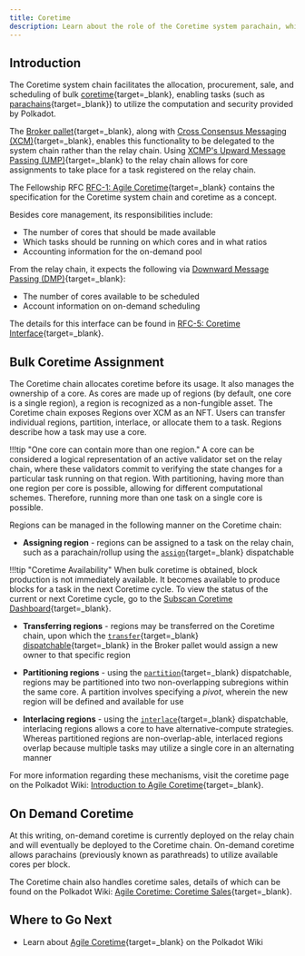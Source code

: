 ```yaml
---
title: Coretime
description: Learn about the role of the Coretime system parachain, which facilitates the sale, purchase, assignment, and mechanisms of bulk coretime.
---
```


## Introduction

The Coretime system chain facilitates the allocation, procurement, sale, and scheduling of bulk [coretime](/polkadot-protocol/glossary/#coretime){target=\_blank}, enabling tasks (such as [parachains](/polkadot-protocol/glossary/#parachain){target=\_blank}) to utilize the computation and security provided by Polkadot. 

The [Broker pallet](https://paritytech.github.io/polkadot-sdk/master/pallet_broker/index.html){target=\_blank}, along with [Cross Consensus Messaging (XCM)](TODO:update-path){target=\_blank}, enables this functionality to be delegated to the system chain rather than the relay chain. Using [XCMP's Upward Message Passing (UMP)](https://wiki.polkadot.network/docs/learn-xcm-transport#ump-upward-message-passing){target=\_blank} to the relay chain allows for core assignments to take place for a task registered on the relay chain.

The Fellowship RFC [RFC-1: Agile Coretime](https://github.com/polkadot-fellows/RFCs/blob/main/text/0001-agile-coretime.md){target=\_blank} contains the specification for the Coretime system chain and coretime as a concept.

Besides core management, its responsibilities include: 

- The number of cores that should be made available
- Which tasks should be running on which cores and in what ratios
- Accounting information for the on-demand pool

From the relay chain, it expects the following via [Downward Message Passing (DMP)](https://wiki.polkadot.network/docs/learn-xcm-transport#dmp-downward-message-passing){target=\_blank}:

- The number of cores available to be scheduled
- Account information on on-demand scheduling

The details for this interface can be found in [RFC-5: Coretime Interface](https://github.com/polkadot-fellows/RFCs/blob/main/text/0005-coretime-interface.md){target=\_blank}.

## Bulk Coretime Assignment

The Coretime chain allocates coretime before its usage. It also manages the ownership of a core. As cores are made up of regions (by default, one core is a single region), a region is recognized as a non-fungible asset. The Coretime chain exposes Regions over XCM as an NFT. Users can transfer individual regions, partition, interlace, or allocate them to a task. Regions describe how a task may use a core.

!!!tip "One core can contain more than one region."
    A core can be considered a logical representation of an active validator set on the relay chain, where these validators commit to verifying the state changes for a particular task running on that region. With partitioning, having more than one region per core is possible, allowing for different computational schemes. Therefore, running more than one task on a single core is possible.

<!-- TODO: Some sort of diagram of this would be pretty helpful, maybe -->

Regions can be managed in the following manner on the Coretime chain:

- **Assigning region** - regions can be assigned to a task on the relay chain, such as a parachain/rollup using the [`assign`](https://paritytech.github.io/polkadot-sdk/master/pallet_broker/pallet/dispatchables/fn.assign.html){target=\_blank} dispatchable

!!!tip "Coretime Availability"
    When bulk coretime is obtained, block production is not immediately available. It becomes available to produce blocks for a task in the next Coretime cycle. To view the status of the current or next Coretime cycle, go to the [Subscan Coretime Dashboard](https://coretime-polkadot.subscan.io/coretime_dashboard){target=\_blank}.

- **Transferring regions** - regions may be transferred on the Coretime chain, upon which the [`transfer`](https://paritytech.github.io/polkadot-sdk/master/pallet_broker/pallet/dispatchables/fn.transfer.html){target=\_blank} [dispatchable](/polkadot-protocol/glossary/#dispatchable){target=\_blank} in the Broker pallet would assign a new owner to that specific region

- **Partitioning regions** - using the [`partition`](https://paritytech.github.io/polkadot-sdk/master/pallet_broker/pallet/dispatchables/fn.partition.html){target=\_blank} dispatchable, regions may be partitioned into two non-overlapping subregions within the same core. A partition involves specifying a *pivot*, wherein the new region will be defined and available for use

- **Interlacing regions** - using the [`interlace`](https://paritytech.github.io/polkadot-sdk/master/pallet_broker/pallet/dispatchables/fn.interlace.html){target=\_blank} dispatchable, interlacing regions allows a core to have alternative-compute strategies. Whereas partitioned regions are non-overlap-able, interlaced regions overlap because multiple tasks may utilize a single core in an alternating manner

For more information regarding these mechanisms, visit the coretime page on the Polkadot Wiki: [Introduction to Agile Coretime](https://wiki.polkadot.network/docs/learn-agile-coretime){target=\_blank}. 

## On Demand Coretime

At this writing, on-demand coretime is currently deployed on the relay chain and will eventually be deployed to the Coretime chain. On-demand coretime allows parachains (previously known as parathreads) to utilize available cores per block.

The Coretime chain also handles coretime sales, details of which can be found on the Polkadot Wiki: [Agile Coretime: Coretime Sales](https://wiki.polkadot.network/docs/learn-agile-coretime#coretime-sales){target=\_blank}.

## Where to Go Next

- Learn about [Agile Coretime](https://wiki.polkadot.network/docs/learn-agile-coretime#introduction-to-agile-coretime){target=\_blank} on the Polkadot Wiki